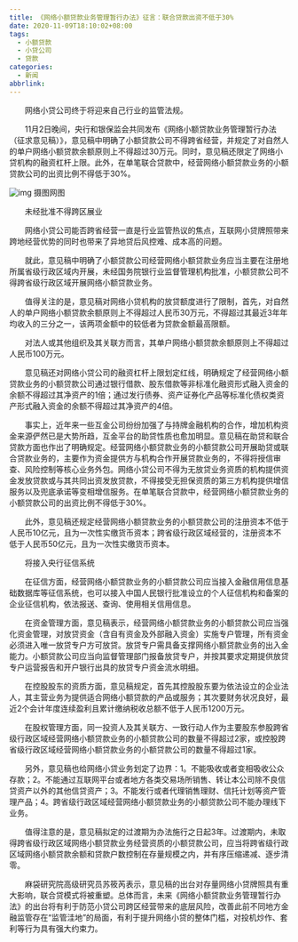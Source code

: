 ```yaml
---
title: 《网络小额贷款业务管理暂行办法》征言：联合贷款出资不低于30%
date: 2020-11-09T18:10:02+08:00
tags:
  - 小额贷款
  - 小贷公司
  - 贷款
categories:
  - 新闻
abbrlink:
---
```


　　网络小贷公司终于将迎来自己行业的监管法规。

　　11月2日晚间，央行和银保监会共同发布《网络小额贷款业务管理暂行办法（征求意见稿）》，意见稿中明确了小额贷款公司不得跨省经营，并规定了对自然人的单户网络小额贷款余额原则上不得超过30万元。同时，意见稿还限定了网络小贷机构的融资杠杆上限。此外，在单笔联合贷款中，经营网络小额贷款业务的小额贷款公司的出资比例不得低于30%。

![img](https://cdn.jsdelivr.net/gh/yakeing/Documentation@main/Hexo/images/fd9c-kcieywa1185671.jpg)
摄图网图

　　未经批准不得跨区展业

　　网络小贷公司能否跨省经营一直是行业监管热议的焦点，互联网小贷牌照带来跨地经营优势的同时也带来了异地贷后风控难、成本高的问题。

　　就此，意见稿中明确了小额贷款公司经营网络小额贷款业务应当主要在注册地所属省级行政区域内开展，未经国务院银行业监督管理机构批准，小额贷款公司不得跨省级行政区域开展网络小额贷款业务。

　　值得关注的是，意见稿对网络小贷机构的放贷额度进行了限制，首先，对自然人的单户网络小额贷款余额原则上不得超过人民币30万元，不得超过其最近3年年均收入的三分之一，该两项金额中的较低者为贷款金额最高限额。

　　对法人或其他组织及其关联方而言，其单户网络小额贷款余额原则上不得超过人民币100万元。

　　意见稿还对网络小贷公司的融资杠杆上限划定红线，明确规定了经营网络小额贷款业务的小额贷款公司通过银行借款、股东借款等非标准化融资形式融入资金的余额不得超过其净资产的1倍；通过发行债券、资产证券化产品等标准化债权类资产形式融入资金的余额不得超过其净资产的4倍。

　　事实上，近年来一些互金公司纷纷加强了与持牌金融机构的合作，增加机构资金来源俨然已是大势所趋，互金平台的助贷性质也愈加明显。意见稿在助贷和联合贷款方面也作出了明确规定。经营网络小额贷款业务的小额贷款公司开展助贷或联合贷款业务的，主要作为资金提供方与机构合作开展贷款业务的，不得将授信审查、风险控制等核心业务外包。网络小贷公司不得为无放贷业务资质的机构提供资金发放贷款或与其共同出资发放贷款，不得接受无担保资质的第三方机构提供增信服务以及兜底承诺等变相增信服务。在单笔联合贷款中，经营网络小额贷款业务的小额贷款公司的出资比例不得低于30%。

　　此外，意见稿还规定经营网络小额贷款业务的小额贷款公司的注册资本不低于人民币10亿元，且为一次性实缴货币资本；跨省级行政区域经营的，注册资本不低于人民币50亿元，且为一次性实缴货币资本。

　　将接入央行征信系统

　　在征信方面，经营网络小额贷款业务的小额贷款公司应当接入金融信用信息基础数据库等征信系统，也可以接入中国人民银行批准设立的个人征信机构和备案的企业征信机构，依法报送、查询、使用相关信用信息。

　　在资金管理方面，意见稿表示，经营网络小额贷款业务的小额贷款公司应当强化资金管理，对放贷资金（含自有资金及外部融入资金）实施专户管理，所有资金必须进入唯一放贷专户方可放贷。放贷专户需具备支撑网络小额贷款业务的出入金能力。小额贷款公司应当向监督管理部门报备放贷专户，并按其要求定期提供放贷专户运营报告和开户银行出具的放贷专户资金流水明细。

　　在控股股东的资质方面，意见稿规定，首先其控股股东要为依法设立的企业法人，其主营业务为提供适合网络小额贷款的产品或服务；其次要财务状况良好，最近2个会计年度连续盈利且累计缴纳税收总额不低于人民币1200万元。

　　在股权管理方面，同一投资人及其关联方、一致行动人作为主要股东参股跨省级行政区域经营网络小额贷款业务的小额贷款公司的数量不得超过2家，或控股跨省级行政区域经营网络小额贷款业务的小额贷款公司的数量不得超过1家。

　　另外，意见稿也给网络小贷业务划定了边界：1。不能吸收或者变相吸收公众存款；2。不能通过互联网平台或者地方各类交易场所销售、转让本公司除不良信贷资产以外的其他信贷资产；3。不能发行或者代理销售理财、信托计划等资产管理产品；4。跨省级行政区域经营网络小额贷款业务的小额贷款公司不能办理线下业务。

　　值得注意的是，意见稿拟定的过渡期为办法施行之日起3年。过渡期内，未取得跨省级行政区域网络小额贷款业务经营资质的小额贷款公司，应当将跨省级行政区域网络小额贷款余额和贷款户数控制在存量规模之内，并有序压缩递减、逐步清零。

　　麻袋研究院高级研究员苏筱芮表示，意见稿的出台对存量网络小贷牌照具有重大影响，联合贷模式将被重塑。总体而言，未来《网络小额贷款业务管理暂行办法》的出台将有利于防范小贷公司跨区经营带来的底层风险，改善此前不同地方金融监管存在“监管洼地”的局面，有利于提升网络小贷的整体门槛，对投机炒作、套利等行为具有强大约束力。